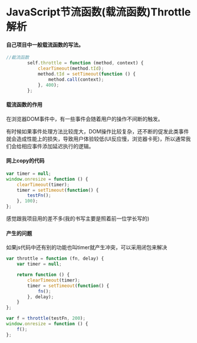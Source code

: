 # JavaScript节流函数(载流函数)Throttle解析

#### 自己项目中一般载流函数的写法。

```javascript
//截流函数
        self.throttle = function (method, context) {
            clearTimeout(method.tId);
            method.tId = setTimeout(function () {
                method.call(context);
            }, 400);
        };
```

#### 载流函数的作用

在浏览器DOM事件中，有一些事件会随着用户的操作不间断的触发。

有时候如果事件处理方法比较庞大，DOM操作比较复杂，还不断的促发此类事件就会造成性能上的损失，导致用户体验较低(UI反应慢，浏览器卡死)，所以通常我们会给相应事件添加延迟执行的逻辑。

#### 网上copy的代码

```javascript
var timer = null;
window.onresize = function () {
    clearTimeout(timer);
    timer = setTimeout(function() {
        testFn();
    }, 100);
};
```

感觉跟我项目用的差不多(我的书写主要是照着前一位学长写的)

#### 产生的问题

如果js代码中还有别的功能也叫timer就产生冲突，可以采用闭包来解决

```javascript
var throttle = function (fn, delay) {
    var timer = null;

    return function () {
        clearTimeout(timer);
        timer = setTimeout(function() {
            fn();
        }, delay);
    }
};

var f = throttle(testFn, 200);
window.onresize = function () {
    f();
};
```

